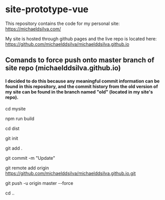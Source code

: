 # site-prototype-vue

This repository contains the code for my personal site: https://michaeldsilva.com/

My site is hosted through github pages and the live repo is located here: https://github.com/michaelddsilva/michaelddsilva.github.io

## Comands to force push onto master branch of site repo (michaelddsilva.github.io)
#### I decided to do this because any meaningful commit information can be found in this repository, and the commit history from the old version of my site can be found in the branch named "old" (located in my site's repo). 

cd mysite

npm run build

cd dist

git init

git add .

git commit -m "Update"

git remote add origin https://github.com/michaelddsilva/michaelddsilva.github.io.git

git push -u origin master --force

cd ..
